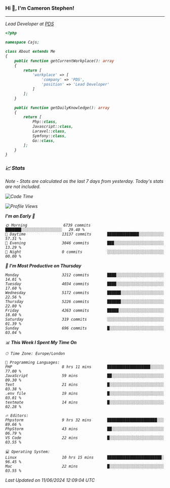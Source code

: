 ### Hi 👋, I'm Cameron Stephen!
<hr>
<p><em>Lead Developer at <a href="https://prindatasolutions.co.uk">PDS</a></p>


```php
<?php

namespace Cajs;

class About extends Me
{
    public function getCurrentWorkplace(): array
    {
        return [
            'workplace' => [
                'company' => 'PDS',
                'position' => 'Lead Developer'
            ]
        ];
    }

    public function getDailyKnowledge(): array
    {
        return [
            Php::class,
            Javascript::class,
            Laravel::class,
            Symfony::class,
            Go::class,
        ];
    }
}
```

### 📈 Stats
<p><em>Note - Stats are calculated as the last 7 days from yesterday. Today's stats are not included.</em></p>


<!--START_SECTION:waka-->
![Code Time](http://img.shields.io/badge/Code%20Time-3%2C840%20hrs%201%20min-blue)

![Profile Views](http://img.shields.io/badge/Profile%20Views-0-blue)

**I'm an Early 🐤** 

```text
🌞 Morning                6739 commits        ███████░░░░░░░░░░░░░░░░░░   29.40 % 
🌆 Daytime                13137 commits       ██████████████░░░░░░░░░░░   57.31 % 
🌃 Evening                3046 commits        ███░░░░░░░░░░░░░░░░░░░░░░   13.29 % 
🌙 Night                  0 commits           ░░░░░░░░░░░░░░░░░░░░░░░░░   00.00 % 
```
📅 **I'm Most Productive on Thursday** 

```text
Monday                   3212 commits        ████░░░░░░░░░░░░░░░░░░░░░   14.01 % 
Tuesday                  4034 commits        ████░░░░░░░░░░░░░░░░░░░░░   17.60 % 
Wednesday                5172 commits        ██████░░░░░░░░░░░░░░░░░░░   22.56 % 
Thursday                 5226 commits        ██████░░░░░░░░░░░░░░░░░░░   22.80 % 
Friday                   4263 commits        █████░░░░░░░░░░░░░░░░░░░░   18.60 % 
Saturday                 319 commits         ░░░░░░░░░░░░░░░░░░░░░░░░░   01.39 % 
Sunday                   696 commits         █░░░░░░░░░░░░░░░░░░░░░░░░   03.04 % 
```


📊 **This Week I Spent My Time On** 

```text
🕑︎ Time Zone: Europe/London

💬 Programming Languages: 
PHP                      8 hrs 11 mins       ███████████████████░░░░░░   77.00 % 
JavaScript               59 mins             ██░░░░░░░░░░░░░░░░░░░░░░░   09.30 % 
Text                     21 mins             █░░░░░░░░░░░░░░░░░░░░░░░░   03.38 % 
.env file                19 mins             █░░░░░░░░░░░░░░░░░░░░░░░░   03.01 % 
textmate                 14 mins             █░░░░░░░░░░░░░░░░░░░░░░░░   02.28 % 

🔥 Editors: 
Phpstorm                 9 hrs 32 mins       ██████████████████████░░░   89.66 % 
PhpStorm                 43 mins             ██░░░░░░░░░░░░░░░░░░░░░░░   06.79 % 
VS Code                  22 mins             █░░░░░░░░░░░░░░░░░░░░░░░░   03.55 % 

💻 Operating System: 
Linux                    10 hrs 15 mins      ████████████████████████░   96.45 % 
Mac                      22 mins             █░░░░░░░░░░░░░░░░░░░░░░░░   03.55 % 
```


 Last Updated on 11/06/2024 12:09:04 UTC
<!--END_SECTION:waka-->

